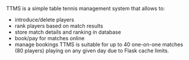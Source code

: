TTMS is a simple table tennis management system that allows to:
  * introduce/delete players
  * rank players based on match results
  * store match details and ranking in database
  * book/pay for matches online
  * manage bookings
TTMS is suitable for up to 40 one-on-one matches (80 players) playing on any given day due to Flask cache limits.
